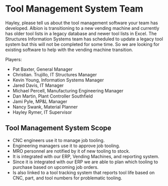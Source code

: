 # Tool Management System Team

Hayley, please tell us about the tool management software your team has developed. Albion is transitioning to a new vending machine and currently has older tool lists in a legacy database and newer tool lists in Excel. The Structures Information Systems team has scheduled to update a legacy tool system but this will not be completed for some time. So we are looking for existing software to help with the vending machine transition.

Players:

- Pat Baxter, General Manager
- Christian. Trujillo, IT Structures Manager
- Kevin Young, Information Systems Manager
- Jared Davis, IT Manager
- Michael Percell, Manufacturing Engineering Manager
- Dan Martin, Plant Controller Southfield
- Jami Pyle, MP&L Manager
- Nancy Swank, Material Planner
- Hayley Rymer, IT Supervisor

## Tool Management System Scope

- CNC engineers use it to manage job tooling.
- Engineering managers use it to approve job tooling.
- MRO personnel are notified by it of new tooling to stock.
- It is integrated with our ERP, Vending Machines, and reporting system.
- Since it is integrated with our ERP we are able to plan which tooling to purchase based on upcoming job orders.
- Is also linked to a tool tracking system that reports tool life based on CNC, part, and tool numbers for problematic tooling.
